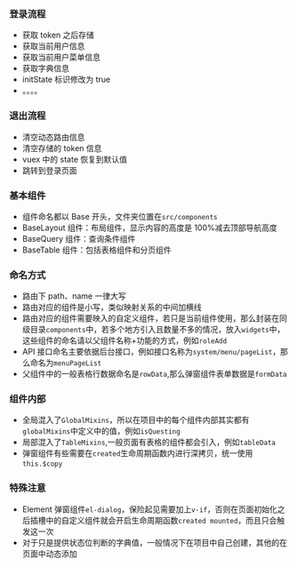### 登录流程

- 获取 token 之后存储
- 获取当前用户信息
- 获取当前用户菜单信息
- 获取字典信息
- initState 标识修改为 true
- 。。。。

### 退出流程

- 清空动态路由信息
- 清空存储的 token 信息
- vuex 中的 state 恢复到默认值
- 跳转到登录页面

### 基本组件

- 组件命名都以 Base 开头，文件夹位置在`src/components`
- BaseLayout 组件：布局组件，显示内容的高度是 100%减去顶部导航高度
- BaseQuery 组件：查询条件组件
- BaseTable 组件：包括表格组件和分页组件

### 命名方式

- 路由下 path、name 一律大写
- 路由对应的组件是小写，类似映射关系的中间加横线
- 路由对应的组件需要映入的自定义组件，若只是当前组件使用，那么封装在同级目录`components`中，若多个地方引入且数量不多的情况，放入`widgets`中，这些组件的命名请以父组件名称+功能的方式，例如`roleAdd`
- API 接口命名主要依据后台接口，例如接口名称为`system/menu/pageList`，那么命名为`menuPageList`
- 父组件中的一般表格行数据命名是`rowData`,那么弹窗组件表单数据是`formData`

### 组件内部

- 全局混入了`GlobalMixins`，所以在项目中的每个组件内部其实都有`globalMixins`中定义中的值，例如`isQuesting`
- 局部混入了`TableMixins`,一般页面有表格的组件都会引入，例如`tableData`
- 弹窗组件有些需要在`created`生命周期函数内进行深拷贝，统一使用`this.$copy`

### 特殊注意

- Element 弹窗组件`el-dialog`，保险起见需要加上`v-if`，否则在页面初始化之后插槽中的自定义组件就会开启生命周期函数`created mounted`，而且只会触发这一次
- 对于只是提供状态位判断的字典值，一般情况下在项目中自己创建，其他的在页面中动态添加
